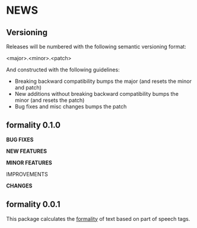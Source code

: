 NEWS
====

Versioning
----------

Releases will be numbered with the following semantic versioning format:

&lt;major&gt;.&lt;minor&gt;.&lt;patch&gt;

And constructed with the following guidelines:

* Breaking backward compatibility bumps the major (and resets the minor
  and patch)
* New additions without breaking backward compatibility bumps the minor
  (and resets the patch)
* Bug fixes and misc changes bumps the patch

formality 0.1.0
----------------------------------------------------------------

**BUG FIXES**

**NEW FEATURES**

**MINOR FEATURES**

IMPROVEMENTS

**CHANGES**



formality 0.0.1
----------------------------------------------------------------

This package calculates the <a href="https://github.com/trinker/formality" target="_blank">formality</a> of text based on part of speech tags.